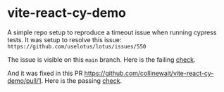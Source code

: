 # vite-react-cy-demo

A simple repo setup to reproduce a timeout issue when running cypress tests.
It was setup to resolve this issue: `https://github.com/uselotus/lotus/issues/550`

The issue is visible on this `main` branch. Here is the failing [check](https://github.com/collinewait/vite-react-cy-demo/actions/runs/4327526169/jobs/7556259290).

And it was fixed in this PR https://github.com/collinewait/vite-react-cy-demo/pull/1. Here is the passing [check](https://github.com/collinewait/vite-react-cy-demo/actions/runs/4324102989/jobs/7548511358).
